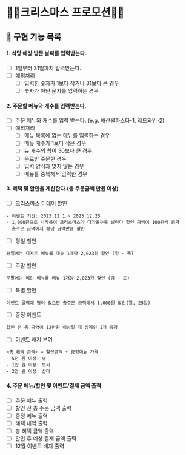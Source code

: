 # 🎄🎅크리스마스 프로모션🎅🎄
## 📗 구현 기능 목록
#### 1. 식당 예상 방문 날짜를 입력받는다.
- [ ] 1일부터 31일까지 입력받는다.
- [ ] 예외처리
    - [ ] 입력한 숫자가 1보다 작거나 31보다 큰 경우
    - [ ] 숫자가 아닌 문자를 입력하는 경우
#### 2. 주문할 메뉴와 개수를 입력받는다.
- [ ] 주문 메뉴와 개수를 입력 받는다. (e.g. 해산물파스타-1, 레드와인-2)
- [ ] 예외처리
    - [ ] 메뉴 목록에 없는 메뉴를 입력하는 경우
    - [ ] 메뉴 개수가 1보다 작은 경우
    - [ ] 뉴 개수의 합이 30보다 큰 경우
    - [ ] 음료만 주문한 경우
    - [ ] 입력 양식과 맞지 않는 경우
    - [ ] 메뉴를 중복해서 입력한 경우

#### 3. 혜택 및 할인을 계산한다.(총 주문금액 만원 이상)
- [ ] 크리스마스 디데이 할인
```
- 이벤트 기간: 2023.12.1 ~ 2023.12.25  
- 1,000원으로 시작하여 크리스마스가 다가올수록 날마다 할인 금액이 100원씩 증가  
- 총주문 금액에서 해당 금액만큼 할인
```
- [ ] 평일 할인
```
평일에는 디저트 메뉴를 메뉴 1개당 2,023원 할인 (일 ~ 목)
```
- [ ] 주말 할인
```
주말에는 메인 메뉴를 메뉴 1개당 2,023원 할인 (금 ~ 토)
```
- [ ] 특별 할인
```
이벤트 달력에 별이 있으면 총주문 금액에서 1,000원 할인(일, 25일)
```
- [ ] 증정 이벤트
```
할인 전 총 금액이 12만원 이상일 때 샴페인 1개 증정
```
- [ ] 이벤트 배지 부여
```
<총 혜택 금액> = 할인금액 + 증정메뉴 가격
- 5천 원 이상: 별
- 1만 원 이상: 트리
- 2만 원 이상: 산타
```

#### 4. 주문 메뉴/할인 및 이벤트/결제 금액 출력
- [ ] 주문 메뉴 출력
- [ ] 할인 전 총 주문 금액 출력
- [ ] 증정 메뉴 출력
- [ ] 혜택 내역 출력
- [ ] 총 혜택 금액 출력
- [ ] 할인 후 예상 결제 금액 출력
- [ ] 12월 이벤트 배지 출력 
